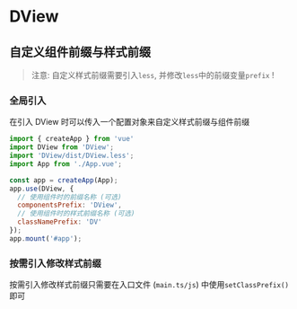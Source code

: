 # DView
## 自定义组件前缀与样式前缀
> 注意: 自定义样式前缀需要引入`less`, 并修改`less`中的前缀变量`prefix` !

### 全局引入
在引入 DView 时可以传入一个配置对象来自定义样式前缀与组件前缀
```js
import { createApp } from 'vue'
import DView from 'DView';
import 'DView/dist/DView.less';
import App from './App.vue';

const app = createApp(App);
app.use(DView, {
  // 使用组件时的前缀名称 (可选)
  componentsPrefix: 'DView',
  // 使用组件时的样式前缀名称 (可选)
  classNamePrefix: 'DV'
});
app.mount('#app');

```

### 按需引入修改样式前缀
按需引入修改样式前缀只需要在入口文件 (`main.ts/js`) 中使用`setClassPrefix()`即可
